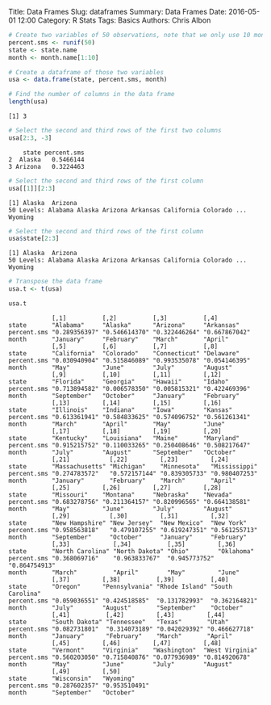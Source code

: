 Title: Data Frames
Slug: dataframes
Summary: Data Frames
Date: 2016-05-01 12:00
Category: R Stats
Tags: Basics
Authors: Chris Albon




```R
# Create two variables of 50 observations, note that we only use 10 month names, because to be combined into a dataset all variables must have the same number of lengths OR be a multiple of the longest length.
percent.sms <- runif(50)
state <- state.name
month <- month.name[1:10]
```


```R
# Create a dataframe of those two variables
usa <- data.frame(state, percent.sms, month)
```


```R
# Find the number of columns in the data frame
length(usa)
```




    [1] 3




```R
# Select the second and third rows of the first two columns
usa[2:3, -3]
```




        state percent.sms
    2  Alaska   0.5466144
    3 Arizona   0.3224463




```R
# Select the second and third rows of the first column
usa[[1]][2:3]
```




    [1] Alaska  Arizona
    50 Levels: Alabama Alaska Arizona Arkansas California Colorado ... Wyoming




```R
# Select the second and third rows of the first column
usa$state[2:3]
```




    [1] Alaska  Arizona
    50 Levels: Alabama Alaska Arizona Arkansas California Colorado ... Wyoming




```R
# Transpose the data frame
usa.t <- t(usa)
```


```R
usa.t
```




                [,1]          [,2]          [,3]          [,4]         
    state       "Alabama"     "Alaska"      "Arizona"     "Arkansas"   
    percent.sms "0.289356397" "0.546614370" "0.322446264" "0.667867042"
    month       "January"     "February"    "March"       "April"      
                [,5]          [,6]          [,7]          [,8]         
    state       "California"  "Colorado"    "Connecticut" "Delaware"   
    percent.sms "0.030940904" "0.515846089" "0.993535078" "0.054146395"
    month       "May"         "June"        "July"        "August"     
                [,9]          [,10]         [,11]         [,12]        
    state       "Florida"     "Georgia"     "Hawaii"      "Idaho"      
    percent.sms "0.713894582" "0.006578350" "0.005815321" "0.422469396"
    month       "September"   "October"     "January"     "February"   
                [,13]         [,14]         [,15]         [,16]        
    state       "Illinois"    "Indiana"     "Iowa"        "Kansas"     
    percent.sms "0.613361941" "0.584833625" "0.574096752" "0.561261341"
    month       "March"       "April"       "May"         "June"       
                [,17]         [,18]         [,19]         [,20]        
    state       "Kentucky"    "Louisiana"   "Maine"       "Maryland"   
    percent.sms "0.915215752" "0.110033265" "0.250408646" "0.508217647"
    month       "July"        "August"      "September"   "October"    
                [,21]           [,22]         [,23]         [,24]        
    state       "Massachusetts" "Michigan"    "Minnesota"   "Mississippi"
    percent.sms "0.274783572"   "0.572157144" "0.839305733" "0.980407253"
    month       "January"       "February"    "March"       "April"      
                [,25]         [,26]         [,27]         [,28]        
    state       "Missouri"    "Montana"     "Nebraska"    "Nevada"     
    percent.sms "0.683278756" "0.211364157" "0.820996565" "0.664138581"
    month       "May"         "June"        "July"        "August"     
                [,29]           [,30]         [,31]         [,32]        
    state       "New Hampshire" "New Jersey"  "New Mexico"  "New York"   
    percent.sms "0.958563818"   "0.479107255" "0.619247351" "0.561255713"
    month       "September"     "October"     "January"     "February"   
                [,33]            [,34]          [,35]         [,36]        
    state       "North Carolina" "North Dakota" "Ohio"        "Oklahoma"   
    percent.sms "0.368069716"    "0.963833767"  "0.945773752" "0.864754913"
    month       "March"          "April"        "May"         "June"       
                [,37]         [,38]          [,39]          [,40]           
    state       "Oregon"      "Pennsylvania" "Rhode Island" "South Carolina"
    percent.sms "0.059036551" "0.424518585"  "0.131782993"  "0.362164821"   
    month       "July"        "August"       "September"    "October"       
                [,41]          [,42]         [,43]         [,44]        
    state       "South Dakota" "Tennessee"   "Texas"       "Utah"       
    percent.sms "0.082731801"  "0.314073189" "0.042029392" "0.466627718"
    month       "January"      "February"    "March"       "April"      
                [,45]         [,46]         [,47]         [,48]          
    state       "Vermont"     "Virginia"    "Washington"  "West Virginia"
    percent.sms "0.560203050" "0.715840876" "0.077936989" "0.814920678"  
    month       "May"         "June"        "July"        "August"       
                [,49]         [,50]        
    state       "Wisconsin"   "Wyoming"    
    percent.sms "0.287602357" "0.953510491"
    month       "September"   "October"    
